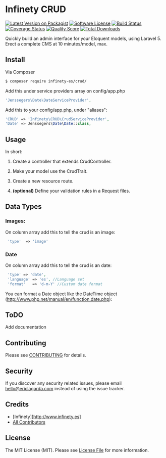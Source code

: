 # Infinety CRUD

[![Latest Version on Packagist](https://img.shields.io/packagist/v/krato/crud.svg?style=flat-square)](https://packagist.org/packages/krato/crud)
[![Software License](https://img.shields.io/badge/license-MIT-brightgreen.svg?style=flat-square)](LICENSE.md)
[![Build Status](https://img.shields.io/travis/krato/crud/master.svg?style=flat-square)](https://travis-ci.org/krato/crud)
[![Coverage Status](https://img.shields.io/scrutinizer/coverage/g/krato/crud.svg?style=flat-square)](https://scrutinizer-ci.com/g/krato/crud/code-structure)
[![Quality Score](https://img.shields.io/scrutinizer/g/krato/crud.svg?style=flat-square)](https://scrutinizer-ci.com/g/krato/crud)
[![Total Downloads](https://img.shields.io/packagist/dt/krato/crud.svg?style=flat-square)](https://packagist.org/packages/krato/crud)

Quickly build an admin interface for your Eloquent models, using Laravel 5. Erect a complete CMS at 10 minutes/model, max.

## Install

Via Composer

``` bash
$ composer require infinety-es/crud/
```

Add this under service providers array on config/app.php
```php
'Jenssegers\Date\DateServiceProvider',
```


Add this to your config/app.php, under "aliases":

```php
'CRUD' => 'Infinety\CRUD\CrudServiceProvider',
'Date' => Jenssegers\Date\Date::class,
```

## Usage

In short:

1. Create a controller that extends CrudController.

2. Make your model use the CrudTrait.

3. Create a new resource route.

4. **(optional)** Define your validation rules in a Request files.

## Data Types

### Images:

On column array add this to tell the crud is an image:

 ```php
  'type'  => 'image'
 ```

### Date

On column array add this to tell the crud is an date:

 ```php
  'type' => 'date',
  'language' => 'es', //Language set
  'format'   => 'd-m-Y' //Custom date format
 ```
You can format a Date object like the DateTime object (http://www.php.net/manual/en/function.date.php):

## ToDO

Add documentation

## Contributing

Please see [CONTRIBUTING](CONTRIBUTING.md) for details.

## Security

If you discover any security related issues, please email hello@ericlagarda.com instead of using the issue tracker.

## Credits

- [Infinety][http://www.infinety.es]
- [All Contributors][link-contributors]

## License

The MIT License (MIT). Please see [License File](LICENSE.md) for more information.

[ico-version]: https://img.shields.io/packagist/v/krato/crud.svg?style=flat-square
[ico-license]: https://img.shields.io/badge/license-MIT-brightgreen.svg?style=flat-square
[ico-travis]: https://img.shields.io/travis/krato/crud/master.svg?style=flat-square
[ico-scrutinizer]: https://img.shields.io/scrutinizer/coverage/g/krato/crud.svg?style=flat-square
[ico-code-quality]: https://img.shields.io/scrutinizer/g/krato/crud.svg?style=flat-square
[ico-downloads]: https://img.shields.io/packagist/dt/krato/crud.svg?style=flat-square

[link-packagist]: https://packagist.org/packages/krato/crud
[link-travis]: https://travis-ci.org/krato/crud
[link-scrutinizer]: https://scrutinizer-ci.com/g/krato/crud/code-structure
[link-code-quality]: https://scrutinizer-ci.com/g/krato/crud
[link-downloads]: https://packagist.org/packages/krato/crud
[link-author]: https://github.com/krato
[link-contributors]: ../../contributors
